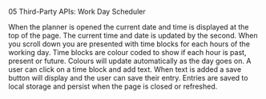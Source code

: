 05 Third-Party APIs: Work Day Scheduler

When the planner is opened the current date and time is displayed at the top of the page.
The current time and date is updated by the second.
When you scroll down you are presented with time blocks for each hours of the working day.
Time blocks are colour coded to show if each hour is past, present or future. Colours will update automatically as the day goes on.
A user can click on a time block and add text. When text is added a save button will display and the user can save their entry.
Entries are saved to local storage and persist when the page is closed or refreshed.

